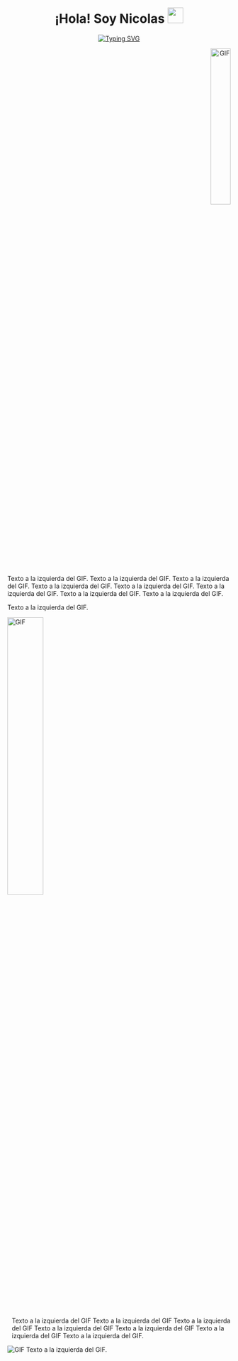 <h1 align="center">¡Hola! Soy Nicolas <img src="https://media.giphy.com/media/hvRJCLFzcasrR4ia7z/giphy.gif" width="35"></h1>

<p align="center">
  <a href="https://git.io/typing-svg">
    <img src="https://readme-typing-svg.herokuapp.com?font=Raleway&weight=500&size=25&pause=1000&center=true&vCenter=true&random=false&width=435&lines=Desarrollador+Web+Full+Stack+%F0%9F%90%A6" alt="Typing SVG" />
  </a>
</p>

<p align="end">
  <img src="0_IjwqslkWZDHTMK9Y.gif" alt="GIF" width="30%">

</p>
Texto a la izquierda del GIF.
Texto a la izquierda del GIF.
Texto a la izquierda del GIF.
Texto a la izquierda del GIF.
Texto a la izquierda del GIF.
Texto a la izquierda del GIF.
Texto a la izquierda del GIF.
Texto a la izquierda del GIF.

Texto a la izquierda del GIF.

<div style="grid grid-colum-2;">
  <img src="0_IjwqslkWZDHTMK9Y.gif" alt="GIF" alt="GIF" style="width: 40%;">
  <p style="margin-left: 10px;">Texto a la izquierda del GIF Texto a la izquierda del GIF Texto a la izquierda del GIF Texto a la izquierda del GIF Texto a la izquierda del GIF
    Texto a la izquierda del GIF Texto a la izquierda del GIF.</p>
</div>

![GIF](0_IjwqslkWZDHTMK9Y.gif) Texto a la izquierda del GIF.


